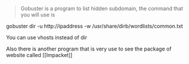 >Gobuster is a program to list hidden subdomain, the command that you will use is 

gobuster dir -u http://ipaddress -w /usr/share/dirb/wordlists/common.txt

You can use vhosts instead of dir

Also there is another program that is very use to see the package of website called [[Impacket]]



